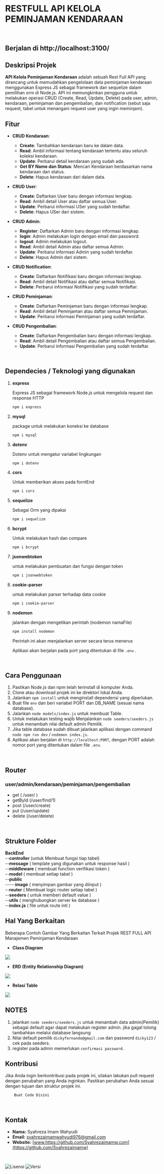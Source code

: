 # RESTFULL API KELOLA PEMINJAMAN KENDARAAN
<br>

## Berjalan di http://localhost:3100/

## Deskripsi Projek 

**API Kelola Peminjaman Kendaraan** adalah sebuah Rest Full API yang dirancang untuk memudahkan pengelolaan data peminjaman kendaraan menggunakan Express JS sebagai framework dan sequelize dalam pemilihan orm di Node.js. API ini memungkinkan pengguna untuk melakukan operasi CRUD (Create, Read, Update, Delete) pada user, admin, kendaraan, peminjaman dan pengembalian, dan notification (sebut saja request, tabel untuk menangani request user yang ingin meminjam).


## Fitur

- **CRUD Kendaraan**: 
  - **Create**: Tambahkan kendaraan baru ke dalam data.
  - **Read**: Ambil informasi tentang kendaraan tertentu atau seluruh koleksi kendaraan.
  - **Update**: Perbarui detail kendaraan yang sudah ada.
  - **Get BY Name dan Status**: Mencari Kendaraan berdasarkan nama kendaraan dan status.
  - **Delete**: Hapus kendaraan dari dalam data.

- **CRUD User**: 
  - **Create**: Daftarkan User baru dengan informasi lengkap.
  - **Read**: Ambil detail User atau daftar semua User.
  - **Update**: Perbarui informasi USer yang sudah terdaftar.
  - **Delete**: Hapus USer dari sistem.

- **CRUD Admin**: 
  - **Register**: Daftarkan Admin baru dengan informasi lengkap.
  - **login**: Admin melakukan login dengan email dan password.
  - **logout**: Admin melakukan logout.
  - **Read**: Ambil detail Admin atau daftar semua Admin.
  - **Update**: Perbarui informasi Admin yang sudah terdaftar.
  - **Delete**: Hapus Admin dari sistem.

- **CRUD Notification**: 
  - **Create**: Daftarkan Notifikasi baru dengan informasi lengkap.
  - **Read**: Ambil detail Notifikasi atau daftar semua Notifikasi.
  - **Delete**: Perbarui informasi Notifikasi yang sudah terdaftar.

- **CRUD Peminjaman**: 
  - **Create**: Daftarkan Peminjaman baru dengan informasi lengkap.
  - **Read**: Ambil detail Peminjaman atau daftar semua Peminjaman.
  - **Update**: Perbarui informasi Peminjaman yang sudah terdaftar.

- **CRUD Pengembalian**: 
  - **Create**: Daftarkan Pengembalian baru dengan informasi lengkap.
  - **Read**: Ambil detail Pengembalian atau daftar semua Pengembalian.
  - **Update**: Perbarui informasi Pengembalian yang sudah terdaftar.

<br>

## Dependecies / Teknologi yang digunakan

1. **express**

    Express JS sebagai framework Node.js untuk mengelola request dan response HTTP

    ```bash
   npm i express
    ```

2. **mysql**

    package untuk melakukan koneksi ke database

    ```bash
    npm i mysql
    ```

3. **dotenv**

    Dotenv untuk mengatur variabel lingkungan
    ```bash
    npm i dotenv
    ```

4. **cors**

    Untuk memberikan akses pada forntEnd

    ```bash
    npm i cors
    ```
5. **sequelize**

    Sebagai Orm yang dipakai

    ```bash
    npm i sequelize
    ```
6. **bcrypt**

    Untuk melakukan hash dan compare

    ```bash
    npm i bcrypt
    ```
7. **jsonwebtoken**

    untuk melakukan pembuatan dan fungsi dengan token

    ```bash
    npm i jsonwebtoken
    ```
8. **cookie-parser**

    untuk melakukan parser terhadap data cookie

    ```bash
    npm i cookie-parser
    ```
9. **nodemon**

    jalankan dengan mengetikan perintah (nodemon namaFile)

    ```bash
    npm install nodemon
    ```

    Perintah ini akan menjalankan server secara terus menerus

    Aplikasi akan berjalan pada port yang ditentukan di file `.env` .

    <br>
    

## Cara Penggunaan

1. Pastikan Node.js dan npm telah terinstall di komputer Anda.
2. Clone atau download projek ini ke direktori lokal Anda.
3. Jalankan `npm install` untuk menginstall dependensi yang diperlukan.
4. Buat file `env` dan beri variabel PORT dan DB_NAME (sesuai nama database).
5. Jalankan `node models/index.js` untuk membuat Table.
6. Untuk melakukan testing wajib Menjalankan `node seeders/seeders.js` untuk menambah nilai default admin Pemilik.
6. Jika table database sudah dibuat jalankan aplikasi dengan command `node npm run dev` / `nodemon index.js`.
7. Aplikasi akan berjalan di `http://localhost:PORT`, dengan PORT adalah nomor port yang ditentukan dalam file `.env`.




<br>

## Router
### **user/admin/kendaraan/peminjaman/pengembalian**
- get (  /user/ ) 
- getById (/user/find/1)
- post (/user/create)
- put (/user/update)
- delete (/user/delete)
<br>

## Strukture Folder
**BackEnd**
<br/>
  --**controller** (untuk Membuat fungsi tiap tabel)
<br/>
  --**message** ( template yang digunakan untuk response hasil )
<br/>
  --**middleware** ( membuat function verifikasi token )
<br/>
  --**model** ( membuat setiap tabel )
<br/>
  --**public**
<br/>
  -----**image** ( menyimpan gambar yang diinput )
<br/>
  --**router** ( Membuat logic router setiap tabel )
<br/>
  --**seeders** ( untuk memberi default value )
<br/>
  --**utils** ( menghubungkan server ke database )
<br/>
--**index.js** ( file untuk route inti )






## Hal Yang Berkaitan

Beberapa Contoh Gambar Yang Berkaitan Terkait Projek REST FULL API Manajemen Peminjaman Kendaraan

- **Class Diagram**
<img src="./image/classdiagram (2).png" />

- **ERD (Entity Relationship Diagram)**
<img src="./image/erd22.png" />


- **Relasi Table**
<img src="./image/useCase.png" />

<br>


## NOTES

1. jalankan `node seeders/seeders.js` untuk menambah data admin(Pemilik) sebagai default agar dapat melakukan register admin. jika gagal tolong tambahkan melalui database langsung
2. Nilai default pemilik `dickyfernando@gmail.com` dan password `dicky123` / cek pada seeders.
3. register pada admin memerlukan `confirmasi password`.


## Kontribusi

Jika Anda ingin berkontribusi pada projek ini, silakan lakukan pull request dengan perubahan yang Anda inginkan. Pastikan perubahan Anda sesuai dengan tujuan dan struktur projek ini.

```
    Buat Code Disini
```

<br>

## Kontak

- **Nama:** Syahreza Imam Wahyudi
- **Email:** [syahrezaimamwahyudi976@gmail.com](mailto:syahrezaimamwahyudi976@gmail.com)
- **Website:** [www.https://github.com/Syahrezaimamw.com](https://github.com/Syahrezaimamw)

<br>


![Lisensi](https://img.shields.io/badge/license-MIT-blue.svg) ![Versi](https://img.shields.io/badge/version-100.10.10-brightgreen.svg)



